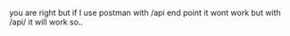 you are right but if I use postman with /api end point it wont work but with
/api/ it will work so..